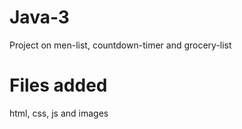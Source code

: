 # Java-3
Project on men-list, countdown-timer and grocery-list

# Files added
html, css, js and images